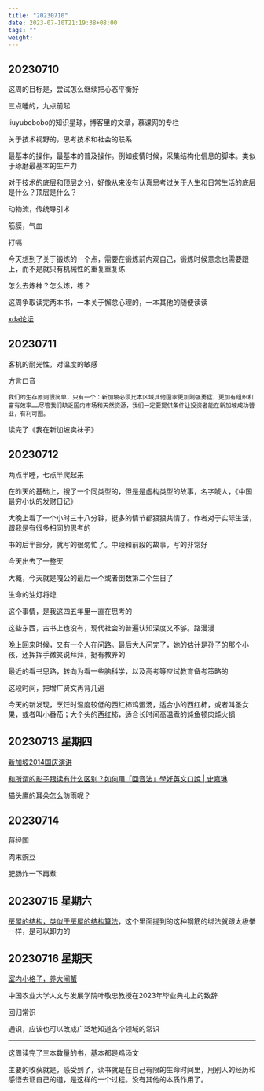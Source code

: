 ```yaml
---
title: "20230710"
date: 2023-07-10T21:19:38+08:00
tags: ""
weight: 
---
```


## 20230710

这周的目标是，尝试怎么继续把心态平衡好

三点睡的，九点前起

liuyubobobo的知识星球，博客里的文章，慕课网的专栏

关于技术视野的，思考技术和社会的联系

最基本的操作，最基本的普及操作。例如疫情时候，采集结构化信息的脚本。类似于琢磨最基本的生产力

对于技术的底层和顶层之分，好像从来没有认真思考过关于人生和日常生活的底层是什么？顶层是什么？

动物流，传统导引术

筋膜，气血

打嗝

今天想到了关于锻炼的一个点，需要在锻炼前内观自己，锻炼时候意念也需要跟上，而不是就只有机械性的重复重复练

怎么去炼神？怎么炼，练？

这周争取读完两本书，一本关于懈怠心理的，一本其他的随便读读

[xda论坛](https://forum.xda-developers.com/)

## 20230711


客机的耐光性，对温度的敏感

方言口音

```
我们的生存原则很简单，只有一个：新加坡必须比本区域其他国家更加刚强勇猛，更加有组织和富有效率……尽管我们缺乏国内市场和天然资源，我们一定要提供条件让投资者能在新加坡成功营业，有利可图。
```

读完了《我在新加坡卖袜子》

## 20230712

两点半睡，七点半爬起来

在昨天的基础上，搜了一个同类型的，但是是虚构类型的故事，名字唬人，《中国最穷小伙的发财日记》

大晚上看了一个小时三十八分钟，挺多的情节都狠狠共情了。作者对于实际生活，跟我是有很多相同的思考的

书的后半部分，就写的很匆忙了。中段和前段的故事，写的非常好

今天出去了一整天

大概，今天就是嘎公的最后一个或者倒数第二个生日了

生命的油灯将熄

这个事情，是我这四五年里一直在思考的

这些东西，古书上也没有，现代社会的普遍认知深度又不够。路漫漫

晚上回来时候，又有一个人在问路。最后大人问完了，她的估计是孙子的那个小孩，还挥挥手微笑说拜拜，挺有教养的

最近的看书思路，转向为看一些脑科学，以及高考等应试教育备考策略的

这段时间，把增广贤文再背几遍

今天的新发现，烹饪时温度较低的西红柿鸡蛋汤，适合小的西红柿，或者叫圣女果，或者叫小番茄；大个头的西红柿，适合长时间高温煮的炖鱼顿肉炖火锅

## 20230713 星期四

[新加坡2014国庆演讲](https://www.youtube.com/watch?v=xEeFZ1ceEVY)


[和所谓的影子跟读有什么区别？如何用「回音法」學好英文口說 | 史嘉琳](https://www.youtube.com/watch?v=sQEWEPIHLzQ)

猫头鹰的耳朵怎么防雨呢？

## 20230714

蒋经国

肉末豌豆

肥肠炸一下再煮

## 20230715 星期六

[房屋的结构，类似于房屋的结构算法](https://www.youtube.com/watch?v=GT6wZKN1R1E)，这个里面提到的这种钢筋的绑法就跟太极拳一样，是可以卸力的


## 20230716 星期天

[室内小格子，养大闸蟹](https://www.youtube.com/watch?v=5pTLsdFkido)

中国农业大学人文与发展学院叶敬忠教授在2023年毕业典礼上的致辞

回归常识

通识，应该也可以改成广泛地知道各个领域的常识

---

这周读完了三本数量的书，基本都是鸡汤文

主要的收获就是，感受到了，读书就是在自己有限的生命时间里，用别人的经历和感悟去证自己的道，是这样的一个过程。没有其他的本质作用了。
